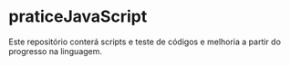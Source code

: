 # praticeJavaScript
Este repositório conterá scripts e teste de códigos e melhoria a partir do progresso na linguagem. 
